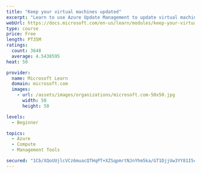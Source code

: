 ```yaml
---
title: "Keep your virtual machines updated"
excerpt: "Learn to use Azure Update Management to update virtual machines, verify agent connectivity, and use Azure Log Analytics in your cloud environment."
webUrl: https://docs.microsoft.com/en-us/learn/modules/keep-your-virtual-machines-updated/
type: course
price: Free
length: PT35M
ratings:
  count: 3648
  average: 4.5438595
heat: 50

provider:
  name: Microsoft Learn
  domain: microsoft.com
  images:
    - url: /assets/images/organizations/microsoft.com-50x50.jpg
      width: 50
      height: 50

levels:
  - Beginner

topics:
  - Azure
  - Compute
  - Management Tools

secured: "1Cb/XQoUUjlcVCz6muacQTHqPT+XZSqpmrtNJnYhm5ka/GT1DjjUw3YY81I5cWq8ZV/NfnL3nwg8jOMr5qeblCDbdtRpO4Dm+DXHs/iD22O1qrqo/qJVisWmsN+MQdnbDaeji3IPRAnc7uFPBOmpN88dHj9sVITr0ZSXAMO4YL+HkfGuKKh/O4LLRYKZjeYV8DQh1q4Ss/XZPXm5tbh7DvUqe7r/IJRPQAxfXcn6juUHsR3lFUey5xd2C5mfZUclsBma9hNbEZ6S/aAaaHxNnVLdG8TNlBAAPVIHLeqNBrGJOaIM8riJNGhuskPkUi0RYhcQhAFB8Dwo5dV+MvHp2dpq8/+v5ld7yBPPqlo6WbHXy/888rABxHyQyme3CFYLTzl1U2piL3XbZp140RsUdEzx6rSPi2d1nYPbauUmrXE=;kgvPtMikefH3i1Ze/R72IA=="
---
```


